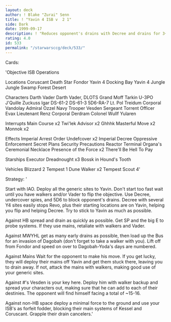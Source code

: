 ```yaml
---
layout: deck
author: ! Blake "Zurai" Senn
title: ! "Yavin 4 ISB v  2 1"
side: Dark
date: 1999-09-17
description: ! "Reduces opponent's drains with Decree and drains for 3+ at several sites."
rating: 4.0
id: 533
permalink: "/starwarsccg/deck/533/"
---
```

Cards: 

'Objective
ISB Operations

Locations
Coruscant
Death Star
Fondor
Yavin 4 Docking Bay
Yavin 4 Jungle
Jungle
Swamp
Forest
Desert

Characters
Darth Vader
Darth Vader, DLOTS
Grand Moff Tarkin
U-3PO
J'Quille
Zuckuss
Igar
DS-61-2
DS-61-3
5D6-RA-7
Lt. Pol Treidum
Corporal Vandolay
Admiral Ozzel
Navy Trooper Vesden
Sergeant Torrent
Officer Evax
Lieutenant Renz
Corporal Derdram
Colonel Wullf Yularen

Interrupts
Main Course x2
Twi'lek Advisor x2
Ghhhk
Masterful Move x2
Monnok x2

Effects
Imperial Arrest Order
Undefcover x2
Imperial Decree
Oppressive Enforcement
Secret Plans
Security Precautions
Reactor Terminal
Organa's Ceremonial Necklace
Presence of the Force x2
There'll Be Hell To Pay

Starships
Executor
Dreadnought x3
Bossk in Hound's Tooth

Vehicles
Blizzard 2
Tempest 1
Dune Walker x2
Tempest Scout 4'

Strategy: '

Start with IAO. Deploy all the generic sites to Yavin. Don't start too fast wait until you have walkers and/or Vader to flip the objective. Use Decree, undercover spies, and 5D6 to block opponent's drains. Decree with several Y4 sites easily stops Revo, plus their starting locations are on Yavin, helping you flip and helping Decree. Try to stick to Yavin as much as possible.

Against HB spread and drain as quickly as possible. Get SP and the big E to probe systems. If they use mains, retaliate with walkers and Vader.

Against MWYHL get as many early drains as possible, then load up the Bus for an invasion of Dagobah (don't forget to take a walker with you). Lift off from Fondor and speed on over to Dagobah-Yoda's days are numbered.

Against Mains Wait for the opponent to make his move. If you get lucky, they will deploy their mains off Yavin and get them stuck there, leaving you to drain away. If not, attack the mains with walkers, making good use of your generic sites.

Against #'s Vesden is your key here. Deploy him with walker backup and spread your characters out, making sure that he can add to each of their destinies. The opponent will find himself facing a total of ~15-16.

Against non-HB space deploy a minimal force to the ground and use your ISB's as forfeit fodder, blocking their main systems of Kessel and Coruscant. Grapple their drain cancelers.'
